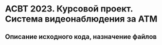 # АСВТ 2023. Курсовой проект. Система видеонаблюдения за АТМ

## Описание исходного кода, назначение файлов
